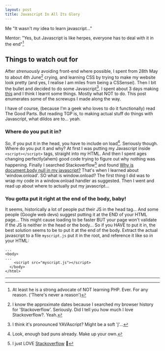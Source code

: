 ```yaml
---
layout: post 
title: Javascript In All Its Glory
---
```


Me "It wasn't *my* idea to learn javascript..."

Mentor: "Yes, but Javascript is like herpes, everyone has to deal with it in the end"[^notphp]

## Things to watch out for
After *strenuously* avoiding front-end where possible, I spent from 28th May to about 4th June[^history] crying, and learning CSS by trying to make my website look pretty (and yes, I realise I am miles from being a CSSensei). Then I bit the bullet and decided to do some Javascript[^yavascript]. I spent about 3 days  making [this](https://github.com/scripttease/rainbow-rain/tree/gh-pages) and I think I learnt some things. Mostly what NOT to do. This post enumerates some of the screwups I made along the way.

I have of course, (because I'm a geek who loves to do it functionally) read The Good Parts. But reading TGP is, to making actual stuff do things with Javascript, what dildos are to... yeah.

### Where do you put it in?
So,  if you put it in the head, you have to include on load[^loadjoke]. Seriously though. Where do you put it and why? At first I was putting my Javascript inside `<script></script>` tags, straight into my HTML. And then I spent ages changing perfectly(ahem) good code trying to figure out why nothing was happening. Finally I searched Stackoverflow[^stackoverflow] and found [Why is document.body null in my javascript?](http://stackoverflow.com/questions/9916747/why-is-document-body-null-in-my-javascript) That's when I learned about 'window.onload'.  SO what is window.onload? The first thing I did was to wrap my code in a window.onload handler as suggested. Then I went and read up about where to actually put my javascript...

### You gotta put it right at the end of the body, baby!
It seems, historically a lot of people put their JS in the head tag... And some people (Google web devs) suggest putting it at the END of your HTML page... This might cause loading to be faster BUT your page won't validate if the JS is neither in the head or the body... So if you HAVE to put it in, the best solution seems to be to put it at the end of the body. Extract the actual javascript to a file `myscript.js` put it in the root, and reference it like so in your HTML:

```HTML5
...
<body>
...
    <script src="myscript.js"></script>
  </body>
</html>
```


___
[^loadjoke]: Look, enough bad puns already. Make up your own. 
[^yavascript]: I think it's pronounced YAVAscript? Might be a soft 'j'...
[^stackoverflow]: I just LOVE [Stackoverflow](http://stackoverflow.com/) :purple_heart:
[^notphp]: At least he is a strong advocate of NOT learning PHP. Ever. For any reason. ('There's never a reason')
[^history]: I know the approximate dates because I searched my browser history for 'Stackoverflow'. Seriously. Did I tell you how much I love Stackoverflow?[^stackoverflow]. Yeah.
